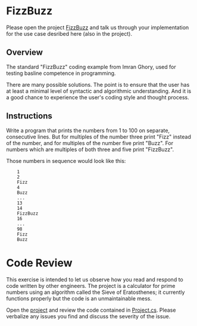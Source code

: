 # FizzBuzz 

Please open the project [FizzBuzz](FizzBuzz/FizzBuzz.csproj) and talk us through your implementation for the
use case desribed here (also in the project).

## Overview
The standard "FizzBuzz" coding example from Imran Ghory, used for testing basline competence in programming.

There are many possible solutions.  The point is to ensure that the user has at least a minimal level of syntactic
and algorithmic understanding.  And it is a good chance to experience the user's coding style and thought process.

## Instructions
Write a program that prints the numbers from 1 to 100 on separate, consecutive lines. 
But for multiples of the number three print "Fizz" instead of the number, and for 
multiples of the number five print "Buzz".  For numbers which are multiples of both 
three and five print "FizzBuzz".

Those numbers in sequence would look like this:
```
    1
    2
    Fizz
    4
    Buzz
    ...
    13
    14
    FizzBuzz
    16
    ...
    98
    Fizz
    Buzz
```

# Code Review

This exercise is intended to let us observe how you read and respond to code written by other engineers.
The project is a calculator for prime numbers using an algorithm called the Sieve of Eratosthenes; it
currently functions properly but the code is an unmaintainable mess. 

Open the [project](CodeReview) and review the code contained in [Project.cs](CodeReview/Program.cs).
Please verbalize any issues you find and discuss the severity of the issue. 

